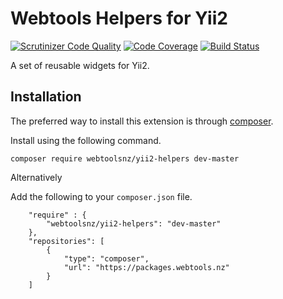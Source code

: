 # Webtools Helpers for Yii2

[![Scrutinizer Code Quality](https://scrutinizer-ci.com/g/webtoolsnz/yii2-helpers/badges/quality-score.png?b=master&s=ff893a42bb1709a49a4cfb5bda9a03dfa5d0999d)](https://scrutinizer-ci.com/g/webtoolsnz/yii2-helpers/?branch=master)
[![Code Coverage](https://scrutinizer-ci.com/g/webtoolsnz/yii2-helpers/badges/coverage.png?b=master&s=f79655d550b8c8fc5f2cc80b509d61ade239fceb)](https://scrutinizer-ci.com/g/webtoolsnz/yii2-helpers/?branch=master)
[![Build Status](https://scrutinizer-ci.com/g/webtoolsnz/yii2-helpers/badges/build.png?b=master&s=2d3ad61ac8fb80610c0e7b21dc5b32990fd7c6b3)](https://scrutinizer-ci.com/g/webtoolsnz/yii2-helpers/build-status/master)

A set of reusable widgets for Yii2.

## Installation

The preferred way to install this extension is through [composer](http://getcomposer.org/download/).

Install using the following command.

`composer require webtoolsnz/yii2-helpers dev-master`

Alternatively 

Add the following to your `composer.json` file.

~~~
    "require" : {
        "webtoolsnz/yii2-helpers": "dev-master"
    }, 
    "repositories": [
        {
            "type": "composer",
            "url": "https://packages.webtools.nz"
        }
    ]
~~~
